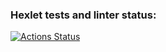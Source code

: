 ### Hexlet tests and linter status:
[![Actions Status](https://github.com/ostsle2/java-project-lvl2/workflows/hexlet-check/badge.svg)](https://github.com/ostsle2/java-project-lvl2/actions)